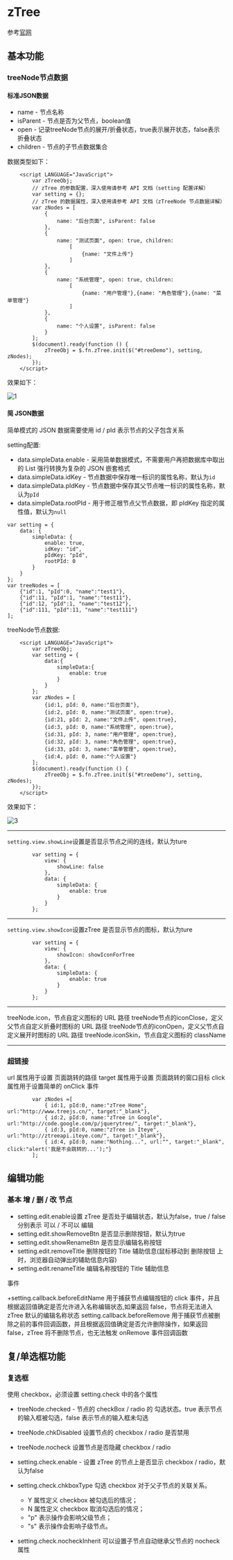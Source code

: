 # zTree

参考[官网](http://www.treejs.cn/)



## 基本功能

### treeNode节点数据

#### 标准JSON数据

+ name - 节点名称
+ isParent - 节点是否为父节点，boolean值
+ open - 记录treeNode节点的展开/折叠状态，true表示展开状态，false表示折叠状态
+ children - 节点的子节点数据集合


数据类型如下：

```
    <script LANGUAGE="JavaScript">
        var zTreeObj;
        // zTree 的参数配置，深入使用请参考 API 文档（setting 配置详解）
        var setting = {};
        // zTree 的数据属性，深入使用请参考 API 文档（zTreeNode 节点数据详解）
        var zNodes = [
            {
                name: "后台页面", isParent: false
            },
            {
                name: "测试页面", open: true, children:
                    [
                        {name: "文件上传"}
                    ]
            },
            {
                name: "系统管理", open: true, children:
                    [
                        {name: "用户管理"},{name: "角色管理"},{name: "菜单管理"}
                    ]
            },
            {
                name: "个人设置", isParent: false
            }
        ];
        $(document).ready(function () {
            zTreeObj = $.fn.zTree.init($("#treeDemo"), setting, zNodes);
        });
    </script>
```

效果如下：

![1](https://github.com/windzencoder/Front/blob/master/zTree-Learn/screenshot/1.png)

#### 简 JSON数据

简单模式的 JSON 数据需要使用 id / pId 表示节点的父子包含关系

setting配置:

+ data.simpleData.enable - 采用简单数据模式，不需要用户再把数据库中取出的 List 强行转换为复杂的 JSON 嵌套格式
+ data.simpleData.idKey - 节点数据中保存唯一标识的属性名称，默认为`id`
+ data.simpleData.pIdKey - 节点数据中保存其父节点唯一标识的属性名称，默认为`pId`
+ data.simpleData.rootPId - 用于修正根节点父节点数据，即 pIdKey 指定的属性值，默认为`null`

```
var setting = {
	data: {
		simpleData: {
			enable: true,
			idKey: "id",
			pIdKey: "pId",
			rootPId: 0
		}
	}
};
var treeNodes = [
    {"id":1, "pId":0, "name":"test1"},
    {"id":11, "pId":1, "name":"test11"},
    {"id":12, "pId":1, "name":"test12"},
    {"id":111, "pId":11, "name":"test111"}
];
```

treeNode节点数据:


```
    <script LANGUAGE="JavaScript">
        var zTreeObj;
        var setting = {
            data:{
                simpleData:{
                    enable: true
                }
            }
        };
        var zNodes = [
            {id:1, pId: 0, name:"后台页面"},
            {id:2, pId: 0, name:"测试页面", open:true},
            {id:21, pId: 2, name:"文件上传", open:true},
            {id:3, pId: 0, name:"系统管理", open:true},
            {id:31, pId: 3, name:"用户管理", open:true},
            {id:32, pId: 3, name:"角色管理", open:true},
            {id:33, pId: 3, name:"菜单管理", open:true},
            {id:4, pId: 0, name:"个人设置"}
        ];
        $(document).ready(function () {
            zTreeObj = $.fn.zTree.init($("#treeDemo"), setting, zNodes);
        });
    </script>
```


效果如下：

![3](https://github.com/windzencoder/Front/blob/master/zTree-Learn/screenshot/3.png)

----

`setting.view.showLine`设置是否显示节点之间的连线，默认为ture

```
		var setting = {
			view: {
				showLine: false
			},
			data: {
				simpleData: {
					enable: true
				}
			}
		};
```

----

`setting.view.showIcon`设置zTree 是否显示节点的图标，默认为ture

```
		var setting = {
			view: {
				showIcon: showIconForTree
			},
			data: {
				simpleData: {
					enable: true
				}
			}
		};
```

----

treeNode.icon，节点自定义图标的 URL 路径
treeNode节点的iconClose，定义父节点自定义折叠时图标的 URL 路径
treeNode节点的iconOpen，定义父节点自定义展开时图标的 URL 路径
treeNode.iconSkin，节点自定义图标的 className

----

### 超链接

url 属性用于设置 页面跳转的路径
target 属性用于设置 页面跳转的窗口目标
click 属性用于设置简单的 onClick 事件

```
		var zNodes =[
			{ id:1, pId:0, name:"zTree Home", url:"http://www.treejs.cn/", target:"_blank"},
			{ id:2, pId:0, name:"zTree in Google", url:"http://code.google.com/p/jquerytree/", target:"_blank"},
			{ id:3, pId:0, name:"zTree in Iteye", url:"http://ztreeapi.iteye.com/", target:"_blank"},
			{ id:4, pId:0, name:"Nothing...", url:"", target:"_blank", click:"alert('我是不会跳转的...');"}
		];
```

## 编辑功能

### 基本 增 / 删 / 改 节点

+ setting.edit.enable设置 zTree 是否处于编辑状态，默认为false，true / false 分别表示 可以 / 不可以 编辑
+ setting.edit.showRemoveBtn 是否显示删除按钮，默认为true
+ setting.edit.showRenameBtn 是否显示编辑名称按钮
+ setting.edit.removeTitle 删除按钮的 Title 辅助信息(鼠标移动到 删除按钮 上时，浏览器自动弹出的辅助信息内容)
+ setting.edit.renameTitle 编辑名称按钮的 Title 辅助信息

事件

+setting.callback.beforeEditName 用于捕获节点编辑按钮的 click 事件，并且根据返回值确定是否允许进入名称编辑状态,如果返回 false，节点将无法进入 zTree 默认的编辑名称状态
setting.callback.beforeRemove 用于捕获节点被删除之前的事件回调函数，并且根据返回值确定是否允许删除操作，如果返回 false，zTree 将不删除节点，也无法触发 onRemove 事件回调函数


## 复/单选框功能

### 复选框

使用 checkbox，必须设置 setting.check 中的各个属性

+ treeNode.checked - 节点的 checkBox / radio 的 勾选状态。true 表示节点的输入框被勾选，false 表示节点的输入框未勾选
+ treeNode.chkDisabled 设置节点的 checkbox / radio 是否禁用
+ treeNode.nocheck 设置节点是否隐藏 checkbox / radio

+ setting.check.enable - 设置 zTree 的节点上是否显示 checkbox / radio，默认为false

+ setting.check.chkboxType 勾选 checkbox 对于父子节点的关联关系。

  + Y 属性定义 checkbox 被勾选后的情况； 
  + N 属性定义 checkbox 取消勾选后的情况； 
  + "p" 表示操作会影响父级节点； 
  + "s" 表示操作会影响子级节点。

+ setting.check.nocheckInherit 可以设置子节点自动继承父节点的 nocheck 属性












